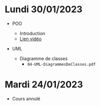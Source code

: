 <!-- 
* Web :
  * HTML-CSS
    * [CSS Grid](https://grafikart.fr/tutoriels/grid-css-1002)
    * TP1 : HTML-CSS

  * GET-POST
    * [Méthodes GET et POST](https://www.youtube.com/watch?v=hoOZF3tg0kg&ab_channel=H2Prog)
    * TP2 : GET-POST
-->

# Lundi 30/01/2023

* POO
  * Introduction
  * [Lien vidéo](https://www.youtube.com/watch?v=bgmMg2ZdpVU)


* UML 
  * Diagramme de classes 
    * ```04-UML-DiagrammesDeClasses.pdf```


# Mardi 24/01/2023
  * Cours annulé